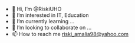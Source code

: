 - 👋 Hi, I’m @RiskiUHO
- 👀 I’m interested in IT, Education
- 🌱 I’m currently learning ...
- 💞️ I’m looking to collaborate on ...
- 📫 How to reach me riski_amalia98@yahoo.com

<!---
RiskiUHO/RiskiUHO is a ✨ special ✨ repository because its `README.md` (this file) appears on your GitHub profile.
You can click the Preview link to take a look at your changes.
--->
